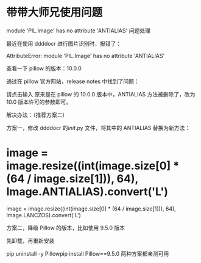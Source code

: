 # 带带大师兄使用问题

module 'PIL.Image' has no attribute 'ANTIALIAS' 问题处理

最近在使用 ddddocr 进行图片识别时，报错了：

AttributeError: module 'PIL.Image' has no attribute 'ANTIALIAS'

查看一下 pillow 的版本：10.0.0

通过在 pillow 官方网站，release notes 中找到了问题：

请点击输入
原来是在 pillow 的 10.0.0 版本中，ANTIALIAS 方法被删除了，改为 10.0 版本许可的参数即可。

解决办法：（推荐方案二）

方案一，修改 ddddocr 的*init*.py 文件，将其中的 ANTIALIAS 替换为新方法：

# image = image.resize((int(image.size[0] \* (64 / image.size[1])), 64), Image.ANTIALIAS).convert('L')

image = image.resize((int(image.size[0] \* (64 / image.size[1])), 64), Image.LANCZOS).convert('L')

方案二，降级 Pillow 的版本，比如使用 9.5.0 版本

先卸载，再重新安装

pip uninstall -y Pillowpip install Pillow==9.5.0
两种方案都亲测可用
